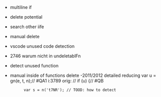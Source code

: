 - multiline if
- delete potential
- search other iife
- manual delete
- vscode unused code detection
- 2746 warum nicht in undeletablFn
- detect unused function
- manual inside of functions delete
-2011/2012 detailed reducing
var u = gn(e, t, n);// #QA1 i:3789 orig: 
            // if (u) {// #QB 


            var s = n('t7NR'); // TOOD: how to detect